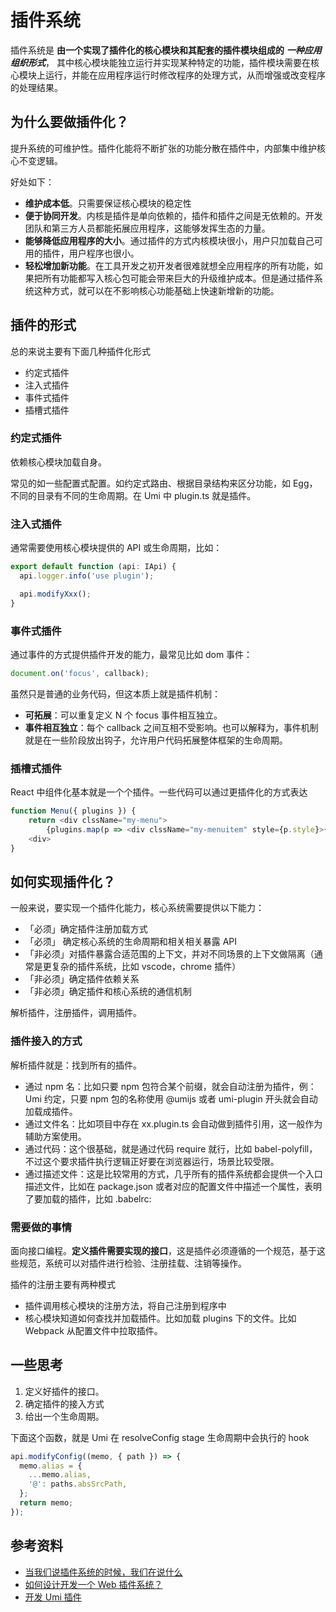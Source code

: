 # 插件系统

插件系统是 **由一个实现了插件化的核心模块和其配套的插件模块组成的** **_一种应用组织形式_**， 其中核心模块能独立运行并实现某种特定的功能，插件模块需要在核心模块上运行，并能在应用程序运行时修改程序的处理方式，从而增强或改变程序的处理结果。

## 为什么要做插件化？

提升系统的可维护性。插件化能将不断扩张的功能分散在插件中，内部集中维护核心不变逻辑。

好处如下：

- **维护成本低**。只需要保证核心模块的稳定性
- **便于协同开发**。内核是插件是单向依赖的，插件和插件之间是无依赖的。开发团队和第三方人员都能拓展应用程序，这能够发挥生态的力量。
- **能够降低应用程序的大小**。通过插件的方式内核模块很小，用户只加载自己可用的插件，用户程序也很小。
- **轻松增加新功能**。在工具开发之初开发者很难就想全应用程序的所有功能，如果把所有功能都写入核心包可能会带来巨大的升级维护成本。但是通过插件系统这种方式，就可以在不影响核心功能基础上快速新增新的功能。

## 插件的形式

总的来说主要有下面几种插件化形式

- 约定式插件
- 注入式插件
- 事件式插件
- 插槽式插件

### 约定式插件

依赖核心模块加载自身。

常见的如一些配置式配置。如约定式路由、根据目录结构来区分功能，如 Egg，不同的目录有不同的生命周期。在 Umi 中 plugin.ts 就是插件。

### 注入式插件

通常需要使用核心模块提供的 API 或生命周期，比如：

```typescript
export default function (api: IApi) {
  api.logger.info('use plugin');

  api.modifyXxx();
}
```

### 事件式插件

通过事件的方式提供插件开发的能力，最常见比如 dom 事件：

```typescript
document.on('focus', callback);
```

虽然只是普通的业务代码，但这本质上就是插件机制：

- **可拓展**：可以重复定义 N 个 focus 事件相互独立。
- **事件相互独立**：每个 callback 之间互相不受影响。也可以解释为，事件机制就是在一些阶段放出钩子，允许用户代码拓展整体框架的生命周期。

### 插槽式插件

React 中组件化基本就是一个个插件。一些代码可以通过更插件化的方式表达

```typescript
function Menu({ plugins }) {
	return <div clssName="my-menu">
		{plugins.map(p => <div clssName="my-menuitem" style={p.style}>{p.name}</div>)}
	<div>
}

```

## 如何实现插件化？

一般来说，要实现一个插件化能力，核心系统需要提供以下能力：

- 「必须」确定插件注册加载方式
- 「必须」 确定核心系统的生命周期和相关相关暴露 API
- 「非必须」对插件暴露合适范围的上下文，并对不同场景的上下文做隔离（通常是更复杂的插件系统，比如 vscode，chrome 插件）
- 「非必须」确定插件依赖关系
- 「非必须」确定插件和核心系统的通信机制

解析插件，注册插件，调用插件。

### 插件接入的方式

解析插件就是：找到所有的插件。

- 通过 npm 名：比如只要 npm 包符合某个前缀，就会自动注册为插件，例：Umi 约定，只要 npm 包的名称使用 @umijs 或者 umi-plugin 开头就会自动加载成插件。
- 通过文件名：比如项目中存在 xx.plugin.ts 会自动做到插件引用，这一般作为辅助方案使用。
- 通过代码：这个很基础，就是通过代码 require 就行，比如 babel-polyfill，不过这个要求插件执行逻辑正好要在浏览器运行，场景比较受限。
- 通过描述文件：这是比较常用的方式，几乎所有的插件系统都会提供一个入口描述文件，比如在 package.json 或者对应的配置文件中描述一个属性，表明了要加载的插件，比如 .babelrc:

### 需要做的事情

面向接口编程。**定义插件需要实现的接口**，这是插件必须遵循的一个规范，基于这些规范，系统可以对插件进行检验、注册挂载、注销等操作。

插件的注册主要有两种模式

- 插件调用核心模块的注册方法，将自己注册到程序中
- 核心模块知道如何查找并加载插件。比如加载 plugins 下的文件。比如 Webpack 从配置文件中拉取插件。

## 一些思考

1. 定义好插件的接口。
2. 确定插件的接入方式
3. 给出一个生命周期。

下面这个函数，就是 Umi 在 resolveConfig stage 生命周期中会执行的 hook

```typescript
api.modifyConfig((memo, { path }) => {
  memo.alias = {
    ...memo.alias,
    '@': paths.absSrcPath,
  };
  return memo;
});
```

## 参考资料

- [当我们说插件系统的时候，我们在说什么](https://juejin.cn/post/7209852595001884730#heading-5)
- [如何设计开发一个 Web 插件系统？](https://juejin.cn/post/6969467348184989727#heading-21)
- [开发 Umi 插件](https://umijs.org/docs/guides/plugins)

